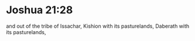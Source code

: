 # Joshua 21:28

and out of the tribe of Issachar, Kishion with its pasturelands, Daberath with its pasturelands,
